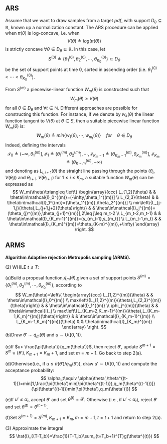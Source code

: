 ## ARS

Assume that we want to draw samples from a target $pdf$, with support $D_{\theta}\subseteq \mathbb{R}$, known up a normalization constant. The ARS procedure can be applied when $\pi(\theta)$ is log-concave, i.e. when
$$
   V(\theta)\triangleq log(\pi(\theta))
$$
is strictly concave $\forall \theta\in D_{\theta}\subseteq \mathbb{R}$. In this case, let
$$
   S^{(0)}\triangleq \left\{\theta_1^{(0)},\theta_2^{(0)},\cdots,\theta_{K_0}^{(0)}\right\}\subset D_{\theta}
$$
be the set of support points at time $0$, sorted in ascending order (i.e. $\theta_1^{(0)}<\cdots<\theta_{K_0}^{(0)}$).

From $S^{(m)}$ a piecewise-linear function $W_m(\theta)$ is constructed such that
$$
W_m(\theta)\geq V(\theta)
$$
for all $\theta\in D_{\theta}$ and $\forall t\in \mathbb{N}$. Different approaches are possible for constructing this function. For instance, if we denote by $w_k(\theta)$ the linear function tangent to $V(\theta)$ at $\theta\in S$, then a suitable piecewise linear function $W_m(\theta)$ is:
$$
W_m(\theta)\triangleq min\left\{w_1(\theta),\cdots,w_{m_t}(\theta)\right\}\quad for\quad \theta\in D_{\theta}
$$
Indeed, defining the intervals
$$
\mathcal{I}_0\triangleq (-\infty,\theta_1^{(m)}],\mathcal{I}_1\triangleq (\theta_1^{(m)},\theta_2^{(m)}],\cdots,\mathcal{I}_{K_m-1}\triangleq (\theta_{K_m-1}^{(m)},\theta_{K_m}^{(m)}],\mathcal{I}_{K_m}\triangleq (\theta_{K-m}^{(m)},+\infty)
$$
and denoting as $L_{i,i+1}(\theta)$ the straight line passing through the points $(\theta_i,V(\theta_i))$ and $\theta_{i+1},V(\theta_{i+1})$ for $1\leq i\leq K_m$, a suitable function $W_m(\theta)$ can be expressed as
$$
   W_m(\theta)\triangleq \left\{
    \begin{array}{ccc}
      L_{1,2}(\theta) &  & \theta\in\mathcal{I}_0^{(m)}=(-\infty,\theta_1^{(m)}]  \\
      L_{2,3}(\theta) &  & \theta\in\mathcal{I}_1^{(m)}=(\theta_1^{(m)},\theta_2^{(m)}] \\
      min\left\{L_{j-1,j}(\theta),L_{j+1,j+2}(\theta)\right\} &  & \theta\in\mathcal{I}_j^{(m)}=(\theta_{j}^{(m)},\theta_{j+1}^{(m)}],2\leq j\leq m_t-2 \\
      L_{m_t-2,m_t-1} &  & \theta\in\mathcal{I}_{K_m-1}^{(m)}=(s_{m_t-1},s_{m_t}] \\
      L_{m_t-1,m_t} &  & \theta\in\mathcal{I}_{K_m}^{(m)}=\theta_{K-m}^{(m)},+\infty)
    \end{array} \right.
$$


## ARMS

**Algorithm Adaptive rejection Metropolis sampling (ARMS).**

$(2)$ WHILE $t\leq T$:

(a)Build a proposal function,$q_m(\theta)$,given a set of support points $S^{(m)}=\left\{\theta_1^{(m)},\theta_2^{(m)},\cdots,\theta_{K_0}^{(m)}\right\}$, according to
$$
W_m(\theta)=\left\{
    \begin{array}{ccc}
      L_{1,2}^{(m)}(\theta) &  & \theta\in\mathcal{I}_0^{(m)}  \\
      max\left\{L_{1,2}^{(m)}(\theta),L_{2,3}^{(m)}(\theta)\right\} &  & \theta\in\mathcal{I}_1^{(m)} \\
      \phi_j^{(m)}(\theta) &  & \theta\in\mathcal{I}_j \\
      max\left\{L_{K_m-2,K_m-1}^{(m)}(\theta),L_{K_m-1,K_m}^{(m)}(\theta)\right\} &  & \theta\in\mathcal{I}_{K_m-1}^{(m)} \\
      L_{K_m-1,K_m}^{(m)}(\theta) &  & \theta\in\mathcal{I}_{K_m}^{(m)}
    \end{array} \right.
$$
(b)Draw $\theta'\sim \bar{q}_m(\theta)$ and $u\sim U([0,1))$.

(c)If $u> \frac{\pi(\theta')}{q_m(\theta')}$, then reject $\theta'$, update $S^{m+1}=S^{m} \cup \left\{ \theta' \right\},K_{m+1}=K_m+1$, and set $m=m+1$. Go back to step 2(a).

(d)Otherwise(i.e., if $u \leq \pi(\theta')/q_m(\theta')$), draw $u'\sim U([0,1))$ and compute the acceptance probability:
$$
\alpha_t\equiv \alpha(\theta',\theta^{(t-1)})=min[1,\frac{\pi(\theta')min[\pi(\theta^{(t-1)}),q_m(\theta^{(t-1)})]}{\pi(\theta^{(t-1)})min[\pi(\theta'),q_m(\theta')]}]
$$


(e)If $u'\leq \alpha_t$, accept $\theta'$ and set $\theta^{(t)}=\theta'$. Otherwise (i.e., if $u'<\alpha_t$), reject $\theta'$ and set $\theta^{(t)}=\theta^{(t-1)}$.

(f)Set $S^{(m+1)}=S^{(m)},K_{m+1}=K_m,m=m+1,t=t+1$ and return to step 2(a).

$(3)$ Approximate the integral
$$
\hat{I}_{(T-T_b)}=\frac{1}{T-T_b}\sum_{t=T_b+1}^{T}g(\theta^{(t)})
$$
